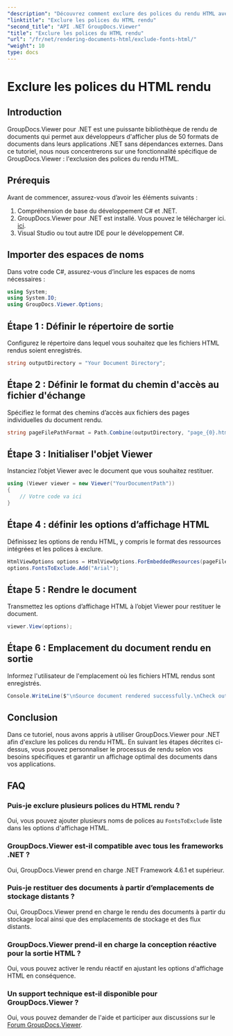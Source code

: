 ```yaml
---
"description": "Découvrez comment exclure des polices du rendu HTML avec GroupDocs.Viewer pour .NET. Suivez ce guide étape par étape pour un affichage fluide des documents."
"linktitle": "Exclure les polices du HTML rendu"
"second_title": "API .NET GroupDocs.Viewer"
"title": "Exclure les polices du HTML rendu"
"url": "/fr/net/rendering-documents-html/exclude-fonts-html/"
"weight": 10
type: docs
---
```

# Exclure les polices du HTML rendu

## Introduction
GroupDocs.Viewer pour .NET est une puissante bibliothèque de rendu de documents qui permet aux développeurs d'afficher plus de 50 formats de documents dans leurs applications .NET sans dépendances externes. Dans ce tutoriel, nous nous concentrerons sur une fonctionnalité spécifique de GroupDocs.Viewer : l'exclusion des polices du rendu HTML. 
## Prérequis
Avant de commencer, assurez-vous d’avoir les éléments suivants :
1. Compréhension de base du développement C# et .NET.
2. GroupDocs.Viewer pour .NET est installé. Vous pouvez le télécharger ici. [ici](https://releases.groupdocs.com/viewer/net/).
3. Visual Studio ou tout autre IDE pour le développement C#.

## Importer des espaces de noms
Dans votre code C#, assurez-vous d’inclure les espaces de noms nécessaires :
```csharp
using System;
using System.IO;
using GroupDocs.Viewer.Options;
```

## Étape 1 : Définir le répertoire de sortie
Configurez le répertoire dans lequel vous souhaitez que les fichiers HTML rendus soient enregistrés.
```csharp
string outputDirectory = "Your Document Directory";
```
## Étape 2 : Définir le format du chemin d'accès au fichier d'échange
Spécifiez le format des chemins d’accès aux fichiers des pages individuelles du document rendu.
```csharp
string pageFilePathFormat = Path.Combine(outputDirectory, "page_{0}.html");
```
## Étape 3 : Initialiser l'objet Viewer
Instanciez l’objet Viewer avec le document que vous souhaitez restituer.
```csharp
using (Viewer viewer = new Viewer("YourDocumentPath"))
{
    // Votre code va ici
}
```
## Étape 4 : définir les options d’affichage HTML
Définissez les options de rendu HTML, y compris le format des ressources intégrées et les polices à exclure.
```csharp
HtmlViewOptions options = HtmlViewOptions.ForEmbeddedResources(pageFilePathFormat);
options.FontsToExclude.Add("Arial");
```
## Étape 5 : Rendre le document
Transmettez les options d’affichage HTML à l’objet Viewer pour restituer le document.
```csharp
viewer.View(options);
```
## Étape 6 : Emplacement du document rendu en sortie
Informez l'utilisateur de l'emplacement où les fichiers HTML rendus sont enregistrés.
```csharp
Console.WriteLine($"\nSource document rendered successfully.\nCheck output in {outputDirectory}.");
```

## Conclusion
Dans ce tutoriel, nous avons appris à utiliser GroupDocs.Viewer pour .NET afin d'exclure les polices du rendu HTML. En suivant les étapes décrites ci-dessus, vous pouvez personnaliser le processus de rendu selon vos besoins spécifiques et garantir un affichage optimal des documents dans vos applications.
## FAQ
### Puis-je exclure plusieurs polices du HTML rendu ?
Oui, vous pouvez ajouter plusieurs noms de polices au `FontsToExclude` liste dans les options d'affichage HTML.
### GroupDocs.Viewer est-il compatible avec tous les frameworks .NET ?
Oui, GroupDocs.Viewer prend en charge .NET Framework 4.6.1 et supérieur.
### Puis-je restituer des documents à partir d’emplacements de stockage distants ?
Oui, GroupDocs.Viewer prend en charge le rendu des documents à partir du stockage local ainsi que des emplacements de stockage et des flux distants.
### GroupDocs.Viewer prend-il en charge la conception réactive pour la sortie HTML ?
Oui, vous pouvez activer le rendu réactif en ajustant les options d'affichage HTML en conséquence.
### Un support technique est-il disponible pour GroupDocs.Viewer ?
Oui, vous pouvez demander de l'aide et participer aux discussions sur le [Forum GroupDocs.Viewer](https://forum.groupdocs.com/c/viewer/9).